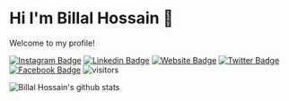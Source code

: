# Hi I'm Billal Hossain 👋

Welcome to my profile!

<!--Website -->

[![Instagram Badge](https://img.shields.io/badge/-Instagram-e4405f?style=flat-square&logo=Instagram&logoColor=white)](https://www.instagram.com/imbillal/)
[![Linkedin Badge](https://img.shields.io/badge/-LinkedIn-0e76a8?style=flat-square&logo=Linkedin&logoColor=white)](https://www.linkedin.com/in/imbillal/)
[![Website Badge](https://img.shields.io/badge/Website-3b5998?style=flat-square&logo=google-chrome&logoColor=white)](https://billal.dev/)
[![Twitter Badge](https://img.shields.io/badge/-Twitter-00acee?style=flat-square&logo=Twitter&logoColor=white)](https://twitter.com/billal_dev)
[![Facebook Badge](https://img.shields.io/badge/-Facebook-0088cc?style=flat-square&logo=Facebook&logoColor=white)](https://www.facebook.com/imbillal/)
![visitors](https://visitor-badge.laobi.icu/badge?page_id=imbillal.imbillal)

![Billal Hossain's github stats](https://github-readme-stats.vercel.app/api?username=imbillal&show_icons=true&locale=en")
